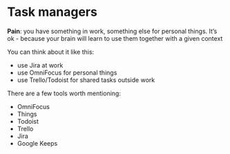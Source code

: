 # Task managers

**Pain**: you have something in work, something else for personal things.
It’s ok - because your brain will learn to use them together with a given context

You can think about it like this:

* use Jira at work
* use OmniFocus for personal things
* use Trello/Todoist for shared tasks outside work

There are a few tools worth mentioning:

* OmniFocus
* Things
* Todoist
* Trello
* Jira
* Google Keeps
